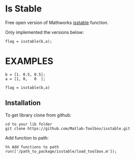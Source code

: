 
Is Stable
========

Free open version of Mathworks [isstable](http://uk.mathworks.com/help/signal/ref/isstable.html) function. 

Only implemented the versions below:
    
    flag = isstable(b,a);


EXAMPLES
========

    b = [1. 0.5, 0.5];
    a = [1, 0,   0  ];

    flag = isstable(b,a)

Installation
--

To get library clone from github:

    cd to your lib folder
    git clone https://github.com/Matlab-Toolbox/isstable.git

Add function to path:

    %% Add functions to path
    run(['/path_to_package/isstable/load_toolbox.m']);


